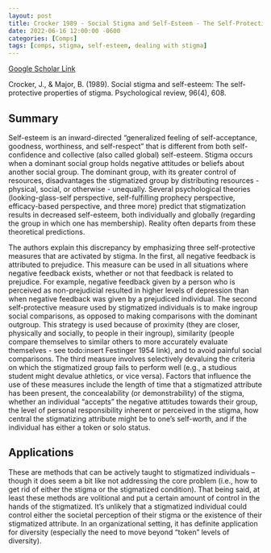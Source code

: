 ```yaml
---
layout: post
title: Crocker 1989 - Social Stigma and Self-Esteem - The Self-Protective Properties of Stigma
date: 2022-06-16 12:00:00 -0600
categories: [Comps]
tags: [comps, stigma, self-esteem, dealing with stigma]
---
```

[Google Scholar Link](https://scholar.google.com/scholar?hl=en&as_sdt=0%2C45&q=Social+stigma+and+self-esteem%3A+The+self-protective+properties+of+stigma&btnG=)

Crocker, J., & Major, B. (1989). Social stigma and self-esteem: The self-protective properties of stigma. Psychological review, 96(4), 608.

## Summary
Self-esteem is an inward-directed “generalized feeling of self-acceptance, goodness, worthiness, and self-respect” that is different from both self-confidence and collective (also called global) self-esteem.  Stigma occurs when a dominant social group holds negative attitudes or beliefs about another social group.  The dominant group, with its greater control of resources, disadvantages the stigmatized group by distributing resources - physical, social, or otherwise -  unequally.  Several psychological theories (looking-glass-self perspective, self-fulfilling prophecy perspective, efficacy-based perspective, and three more) predict that stigmatization results in decreased self-esteem, both individually and globally (regarding the group in which one has membership).  Reality often departs from these theoretical predictions.

The authors explain this discrepancy by emphasizing three self-protective measures that are activated by stigma.  In the first, all negative feedback is attributed to prejudice.  This measure can be used in all situations where negative feedback exists, whether or not that feedback is related to prejudice.  For example, negative feedback given by a person who is perceived as non-prejudicial resulted in higher levels of depression than when negative feedback was given by a prejudiced individual.  The second self-protective measure used by stigmatized individuals is to make ingroup social comparisons, as opposed to making comparisons with the dominant outgroup.  This strategy is used because of proximity (they are closer, physically and socially, to people in their ingroup), similarity (people compare themselves to similar others to more accurately evaluate themselves - see todo:insert Festinger 1954 link), and to avoid painful social comparisons.  The third measure involves selectively devaluing the criteria on which the stigmatized group fails to perform well (e.g., a studious student might devalue athletics, or vice versa).  Factors that influence the use of these measures include the length of time that a stigmatized attribute has been present, the concealability (or demonstrability) of the stigma, whether an individual “accepts” the negative attitudes towards their group, the level of personal responsibility inherent or perceived in the stigma, how central the stigmatizing attribute might be to one’s self-worth, and if the individual has either a token or solo status.

## Applications
These are methods that can be actively taught to stigmatized individuals – though it does seem a bit like not addressing the core problem (i.e., how to get rid of either the stigma or the stigmatized condition).  That being said, at least these methods are volitional and put a certain amount of control in the hands of the stigmatized.  It’s unlikely that a stigmatized individual could control either the societal perception of their stigma or the existence of their stigmatized attribute.  In an organizational setting, it has definite application for diversity (especially the need to move beyond “token” levels of diversity).
